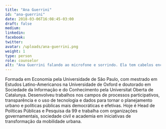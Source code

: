 ```yaml
---
title: "Ana Guerrini"
id: "ana-guerrini"
date: 2018-03-06T16:08:45-03:00
draft: false
medium:
linkedin:
facebook:
twitter:
avatar: /uploads/ana-guerrini.png
weight: 1
type: person
role: counselor
alt: "Ana Guerrini falando ao microfone e sorrindo. Ela tem cabelos encaracolados acima dos ombros"
---
```


Formada em Economia pela Universidade de São Paulo, com mestrado em Estudos Latino-Americanos na Universidade de Oxford e doutorado em Sociedade da Informação e do Conhecimento pela Universitat Oberta de Catalunya. Desenvolveu trabalhos nos campos de processos participativos, transparência e o uso de tecnologia e dados para tornar o planejamento urbano e políticas públicas mais democráticas e efetivas. Hoje é Head de Políticas Públicas e Pesquisa da 99 e trabalha com organizações governamentais, sociedade civil e academia em iniciativas de transformação da mobilidade urbana.
